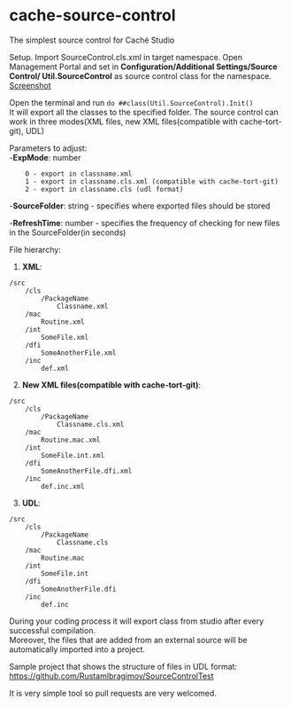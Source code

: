 # cache-source-control
The simplest source control for Caché Studio

Setup.
Import SourceControl.cls.xml in target namespace.
Open Management Portal and set in **Configuration/Additional Settings/Source Control/ Util.SourceControl** as source control class for the namespace.
[Screenshot](https://cloud.githubusercontent.com/assets/14019396/16948872/e1667516-4dbf-11e6-85b5-632cffdf2601.PNG)


Open the terminal and run `do ##class(Util.SourceControl).Init()`<br>
It will export all the classes to the specified folder. The source control can work in three modes(XML files, new XML files(compatible with cache-tort-git), UDL)

Parameters to adjust:<br>
-**ExpMode**: number
```
    0 - export in classname.xml 
    1 - export in classname.cls.xml (compatible with cache-tort-git)
    2 - export in classname.cls (udl format)
```
-**SourceFolder**: string - specifies where exported files should be stored

-**RefreshTime**: number - specifies the frequency of checking for new files in the SourceFolder(in seconds)


File hierarchy: 
1) **XML**:
```
/src
    /cls
        /PackageName
            Classname.xml
    /mac
        Routine.xml
    /int
        SomeFile.xml
    /dfi
        SomeAnotherFile.xml
    /inc
        def.xml
```

2) **New XML files(compatible with cache-tort-git)**:
```
/src
    /cls
        /PackageName
            Classname.cls.xml
    /mac
        Routine.mac.xml
    /int
        SomeFile.int.xml
    /dfi 
        SomeAnotherFile.dfi.xml
    /inc
        def.inc.xml
```

3) **UDL**:
```
/src
    /cls
        /PackageName
            Classname.cls
    /mac
        Routine.mac
    /int
        SomeFile.int
    /dfi 
        SomeAnotherFile.dfi
    /inc
        def.inc
```

During your coding process it will export class from studio after every successful compilation.<br>
Moreover, the files that are added from an external source will be automatically imported into a project.


Sample project that shows the structure of files in UDL format: https://github.com/RustamIbragimov/SourceControlTest


It is very simple tool so pull requests are very welcomed.
